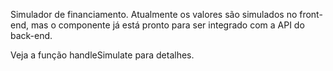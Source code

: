 
Simulador de financiamento.
Atualmente os valores são simulados no front-end, mas o componente já está pronto para ser integrado com a API do back-end.

Veja a função handleSimulate para detalhes.
